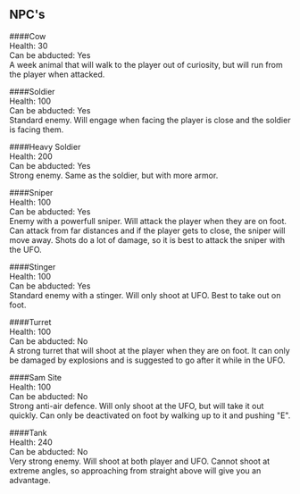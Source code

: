 NPC's
-----

####Cow  
Health: 30    
Can be abducted: Yes  
A week animal that will walk to the player out of curiosity, but will run from the player when attacked.   

####Soldier  
Health: 100    
Can be abducted: Yes  
Standard enemy. Will engage when facing the player is close and the soldier is facing them.   

####Heavy Soldier  
Health: 200    
Can be abducted: Yes  
Strong enemy. Same as the soldier, but with more armor.  

####Sniper  
Health: 100    
Can be abducted: Yes  
Enemy with a powerfull sniper. Will attack the player when they are on foot. Can attack from far distances and if the player gets to close, the sniper will move away. Shots do a lot of damage, so it is best to attack the sniper with the UFO.  

####Stinger  
Health: 100    
Can be abducted: Yes  
Standard enemy with a stinger. Will only shoot at UFO. Best to take out on foot.  

####Turret  
Health: 100  
Can be abducted: No    
A strong turret that will shoot at the player when they are on foot. It can only be damaged by explosions and is suggested to go after it while in the UFO.  

####Sam Site  
Health: 100  
Can be abducted: No    
Strong anti-air defence. Will only shoot at the UFO, but will take it out quickly. Can only be deactivated on foot by walking up to it and pushing "E".  

####Tank  
Health: 240  
Can be abducted: No    
Very strong enemy. Will shoot at both player and UFO.  Cannot shoot at extreme angles, so approaching from straight above will give you an advantage.  
       